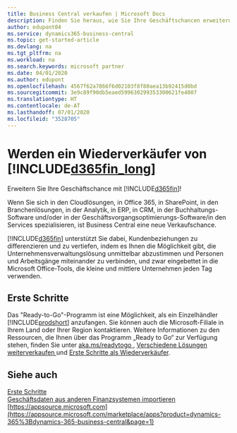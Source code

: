 ```yaml
---
title: Business Central verkaufen | Microsoft Docs
description: Finden Sie heraus, wie Sie Ihre Geschäftschancen erweitern und ein Microsoft Partner und Business Central-Wiederverkäufer werden.
author: edupont04
ms.service: dynamics365-business-central
ms.topic: get-started-article
ms.devlang: na
ms.tgt_pltfrm: na
ms.workload: na
ms.search.keywords: microsoft partner
ms.date: 04/01/2020
ms.author: edupont
ms.openlocfilehash: 4567f62a7866f6d02103f8f80aea13b92415d0bd
ms.sourcegitcommit: 3e9c89f90db5eaed599630299353300621fe4007
ms.translationtype: HT
ms.contentlocale: de-AT
ms.lasthandoff: 07/01/2020
ms.locfileid: "3528705"
---
```

# <a name="become-a-reseller-of-d365fin_long"></a>Werden ein Wiederverkäufer von [!INCLUDE[d365fin_long](includes/d365fin_long_md.md)]
Erweitern Sie Ihre Geschäftschance mit [!INCLUDE[d365fin](includes/d365fin_md.md)]!  

Wenn Sie sich in den Cloudlösungen, in Office 365, in SharePoint, in den Branchenlösungen, in der Analytik, in ERP, in CRM, in der Buchhaltungs-Software und/oder in der Geschäftsvorgangsoptimierungs-Software/in den Services spezialisieren, ist Business Central eine neue Verkaufschance.   

[!INCLUDE[d365fin](includes/d365fin_md.md)] unterstützt Sie dabei, Kundenbeziehungen zu differenzieren und zu vertiefen, indem es Ihnen die Möglichkeit gibt, die Unternehmensverwaltungslösung unmittelbar abzustimmen und Personen und Arbeitsgänge miteinander zu verbinden, und zwar eingebettet in die Microsoft Office-Tools, die kleine und mittlere Unternehmen jeden Tag verwenden.  

## <a name="get-started"></a>Erste Schritte

Das "Ready-to-Go"-Programm ist eine Möglichkeit, als ein Einzelhändler [!INCLUDE[prodshort](includes/prodshort.md)] anzufangen. Sie können auch die Microsoft-Filiale in Ihrem Land oder Ihrer Region kontaktieren. Weitere Informationen zu den Ressourcen, die Ihnen über das Programm „Ready to Go“ zur Verfügung stehen, finden Sie unter [aka.ms/readytogo ](https://aka.ms/readytogo), [Verschiedene Lösungen weiterverkaufen ](/dynamics365/business-central/dev-itpro/developer/readiness/readiness-reseller) und [Erste Schritte als Wiederverkäufer](/dynamics365/business-central/dev-itpro/index#get-started-as-a-reseller).  

## <a name="see-also"></a>Siehe auch

[Erste Schritte](product-get-started.md)  
[Geschäftsdaten aus anderen Finanzsystemen importieren](across-import-data-configuration-packages.md)  
[https://appsource.microsoft.com](https://appsource.microsoft.com/marketplace/apps?product=dynamics-365%3Bdynamics-365-business-central&page=1)  
